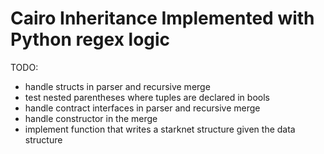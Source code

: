 # Cairo Inheritance Implemented with Python regex logic

TODO:

- handle structs in parser and recursive merge
- test nested parentheses where tuples are declared in bools
- handle contract interfaces in parser and recursive merge
- handle constructor in the merge
- implement function that writes a starknet structure given the data structure
